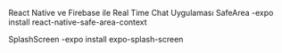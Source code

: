React Native ve Firebase ile Real Time Chat Uygulaması
SafeArea
-expo install react-native-safe-area-context

SplashScreen
-expo install expo-splash-screen
